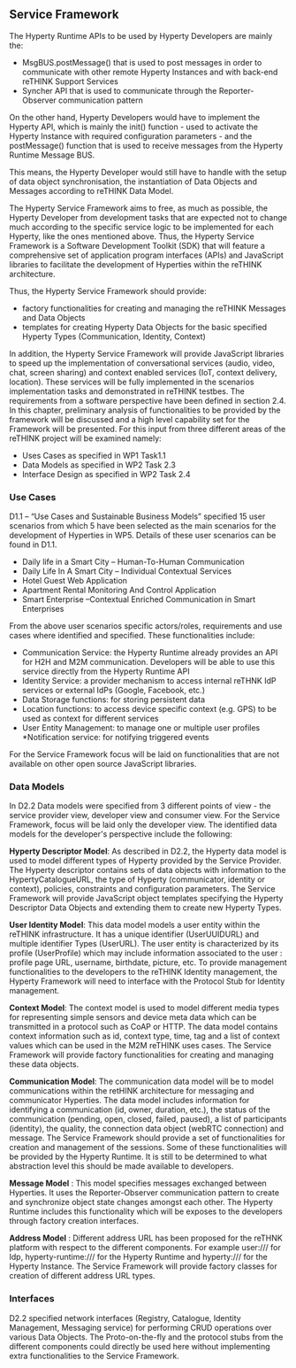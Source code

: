 ## Service Framework 

The Hyperty Runtime APIs to be used by Hyperty Developers are mainly the:

* MsgBUS.postMessage() that is used to post messages in order to communicate with other remote Hyperty Instances and with back-end reTHINK Support Services
* Syncher API that is used to communicate through the Reporter-Observer communication pattern

On the other hand, Hyperty Developers would have to implement the Hyperty API, which is mainly the init() function - used to activate the Hyperty Instance with required configuration parameters - and the postMessage() function that is used to receive messages from the Hyperty Runtime Message BUS.

This means, the Hyperty Developer would still have to handle with the setup of data object synchronisation, the instantiation of Data Objects and Messages according to reTHINK Data Model.

The Hyperty Service Framework aims to free, as much as possible, the Hyperty Developer from development tasks that are expected not to change much according to the specific service logic to be implemented for each Hyperty, like the ones mentioned above. Thus, the Hyperty Service Framework is a Software Development Toolkit (SDK) that will feature a comprehensive set of application program interfaces (APIs) and JavaScript libraries to facilitate the development of Hyperties within the reTHINK architecture. 

Thus, the Hyperty Service Framework should provide:

* factory functionalities for creating and managing the reTHINK Messages and Data Objects
* templates for creating Hyperty Data Objects for the basic specified Hyperty Types (Communication, Identity, Context)

In addition, the Hyperty Service Framework will provide JavaScript libraries to speed up the implementation of conversational services (audio, video, chat, screen sharing) and context enabled services (IoT, context delivery, location). These services will be fully implemented in the scenarios implementation tasks and demonstrated in reTHINK testbes. The requirements from a software perspective have been defined in section 2.4. In this chapter, preliminary analysis of functionalities to be provided by the framework will be discussed and a high level capability set for the Framework will be presented. For this input from three different areas of the reTHINK project will be examined namely:
* Uses Cases as specified in WP1 Task1.1
* Data Models as specified in WP2 Task 2.3
* Interface Design  as specified in WP2 Task 2.4

### Use Cases
D1.1 – “Use Cases and Sustainable Business Models” specified 15 user scenarios from which 5 have been selected as the main scenarios for the development of Hyperties in WP5. Details of these user scenarios can be found in D1.1. 
* Daily life in a Smart City – Human-To-Human Communication
* Daily Life In A Smart City – Individual Contextual Services
* Hotel Guest Web Application
* Apartment Rental Monitoring And Control Application
* Smart Enterprise –Contextual Enriched Communication in Smart Enterprises 

From the above user scenarios specific actors/roles, requirements and use cases where identified and specified. These functionalities include:
*	Communication Service: the Hyperty Runtime already provides an API for H2H and M2M communication. Developers will be able to use this service directly from the Hyperty Runtime API
*	Identity Service: a provider mechanism to access internal reTHNK IdP services or external IdPs (Google, Facebook, etc.)
*	Data Storage functions: for storing persistent data
*	Location functions: to access device specific context (e.g. GPS) to be used as context for different services
*	User Entity Management: to manage one or multiple user profiles
*Notification service: for notifying triggered events

For the Service Framework focus will be laid on functionalities that are not available on other open source JavaScript libraries.


### Data Models
In D2.2 Data models were specified from 3 different points of view - the service provider view, developer view and consumer view. For the Service Framework, focus will be laid only the developer view. The identified data models for the developer's perspective include the following:

**Hyperty Descriptor Model**: 
As described in D2.2, the Hyperty data model is used to model different types of Hyperty provided by the Service Provider. The Hyperty descriptor contains sets of data objects with information to the HypertyCatalogueURL, the type of Hyperty (communicator, identity or context), policies, constraints and configuration parameters. The Service Framework will provide JavaScript object templates specifying the Hyperty Descriptor Data Objects and extending them to create new Hyperty Types.

**User Identity Model**: 
This data model models a user entity within the reTHINK infrastructure. It has a unique identifier (UserUUIDURL) and multiple identifier Types (UserURL). The user entity is characterized by its profile (UserProfile) which may include information associated to the user : profile page URL, username, birthdate, picture, etc. To provide management functionalities to the developers to the reTHINK Identity management, the Hyperty Framework will need to interface with the Protocol Stub for Identity management.


**Context Model**:
The context model is used to model different media types for representing simple sensors and device meta data which can be transmitted in a protocol such as CoAP or HTTP. The data model contains context information such as id, context type, time, tag and a list of context values which can be used in the M2M reTHINK uses cases. The Service Framework will provide factory functionalities for creating and managing these data objects.


**Communication Model**: 
The communication data model will be to model communications within the retHINK architecture for messaging and communicator Hyperties. The data model includes information for identifying a communication (id, owner, duration, etc.), the status of the communication (pending, open, closed, failed, paused), a list of participants (identity), the quality, the connection data object (webRTC connection) and message. The Service Framework should provide a set of functionalities for creation and management of the sessions. Some of these functionalities will be provided by the Hyperty Runtime. It is still to be determined to what abstraction level this should be made available to developers.  

**Message Model** :
This model specifies messages exchanged between Hyperties. It uses the Reporter-Observer communication pattern to create and synchronize object state changes amongst each other. The Hyperty Runtime includes this functionality which will be exposes to the developers through factory creation interfaces. 

**Address Model** :
Different address URL has been proposed for the reTHNK platform with respect to the different components. For example user:/// for Idp, hyperty-runtime:/// for the Hyperty Runtime and hyperty:/// for the Hyperty Instance. The Service Framework will provide factory classes for creation of different address URL types. 

### Interfaces 
D2.2 specified network interfaces (Registry, Catalogue, Identity Management, Messaging service) for performing CRUD operations over various Data Objects. The Proto-on-the-fly and the protocol stubs from the different components could directly be used here without implementing extra functionalities to the Service Framework.   




